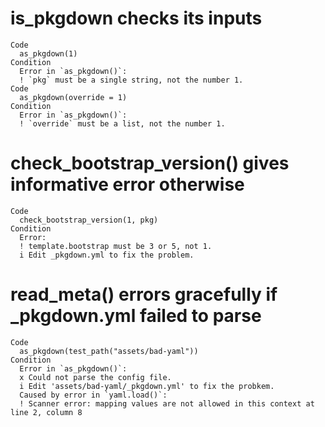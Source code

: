 # is_pkgdown checks its inputs

    Code
      as_pkgdown(1)
    Condition
      Error in `as_pkgdown()`:
      ! `pkg` must be a single string, not the number 1.
    Code
      as_pkgdown(override = 1)
    Condition
      Error in `as_pkgdown()`:
      ! `override` must be a list, not the number 1.

# check_bootstrap_version() gives informative error otherwise

    Code
      check_bootstrap_version(1, pkg)
    Condition
      Error:
      ! template.bootstrap must be 3 or 5, not 1.
      i Edit _pkgdown.yml to fix the problem.

# read_meta() errors gracefully if _pkgdown.yml failed to parse

    Code
      as_pkgdown(test_path("assets/bad-yaml"))
    Condition
      Error in `as_pkgdown()`:
      x Could not parse the config file.
      i Edit 'assets/bad-yaml/_pkgdown.yml' to fix the probkem.
      Caused by error in `yaml.load()`:
      ! Scanner error: mapping values are not allowed in this context at line 2, column 8

